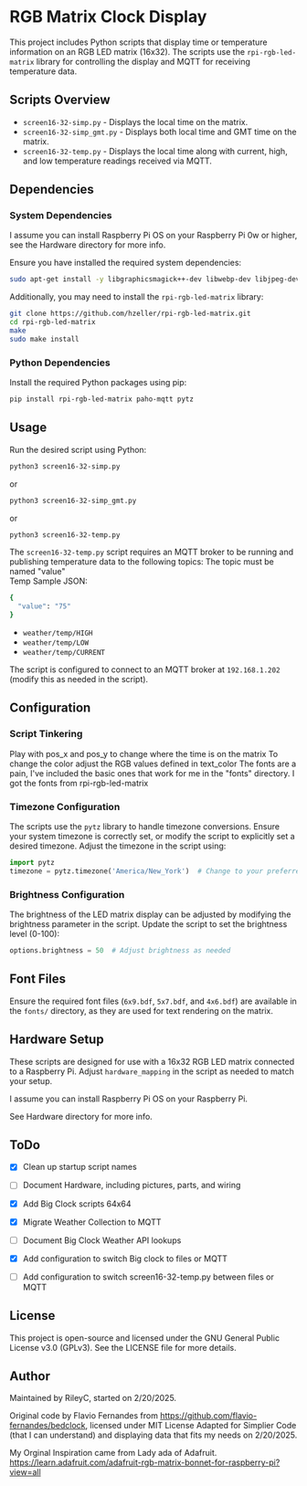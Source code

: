 
# RGB Matrix Clock Display

This project includes Python scripts that display time or temperature information on an RGB LED matrix (16x32). The scripts use the `rpi-rgb-led-matrix` library for controlling the display and MQTT for receiving temperature data.  

## Scripts Overview

- `screen16-32-simp.py` - Displays the local time on the matrix.
- `screen16-32-simp_gmt.py` - Displays both local time and GMT time on the matrix.
- `screen16-32-temp.py` - Displays the local time along with current, high, and low temperature readings received via MQTT.

## Dependencies

### System Dependencies
I assume you can install Raspberry Pi OS on your Raspberry Pi 0w or higher, see the Hardware directory for more info.

Ensure you have installed the required system dependencies:

```bash
sudo apt-get install -y libgraphicsmagick++-dev libwebp-dev libjpeg-dev libpng-dev libtiff-dev libfreetype6-dev
```

Additionally, you may need to install the `rpi-rgb-led-matrix` library:

```bash
git clone https://github.com/hzeller/rpi-rgb-led-matrix.git
cd rpi-rgb-led-matrix
make
sudo make install
```

### Python Dependencies
Install the required Python packages using pip:

```bash
pip install rpi-rgb-led-matrix paho-mqtt pytz
```


## Usage

Run the desired script using Python:

```bash
python3 screen16-32-simp.py
```

or

```bash
python3 screen16-32-simp_gmt.py
```

or

```bash
python3 screen16-32-temp.py
```

The `screen16-32-temp.py` script requires an MQTT broker to be running and publishing temperature data to the following topics:
The topic must be named "value"  
Temp Sample JSON:

```bash
{
  "value": "75"
}

```

- `weather/temp/HIGH`
- `weather/temp/LOW`
- `weather/temp/CURRENT`

The script is configured to connect to an MQTT broker at `192.168.1.202` (modify this as needed in the script).

## Configuration

### Script Tinkering
Play with pos_x and pos_y to change where the time is on the matrix
To change the color adjust the RGB values defined in text_color
The fonts are a pain, I've included the basic ones that work for me in the "fonts" directory.
I got the fonts from rpi-rgb-led-matrix


### Timezone Configuration
The scripts use the `pytz` library to handle timezone conversions. Ensure your system timezone is correctly set, or modify the script to explicitly set a desired timezone. Adjust the timezone in the script using:

```python
import pytz
timezone = pytz.timezone('America/New_York')  # Change to your preferred timezone
```

### Brightness Configuration
The brightness of the LED matrix display can be adjusted by modifying the brightness parameter in the script. Update the script to set the brightness level (0-100):

```python
options.brightness = 50  # Adjust brightness as needed
```

## Font Files
Ensure the required font files (`6x9.bdf`, `5x7.bdf`, and `4x6.bdf`) are available in the `fonts/` directory, as they are used for text rendering on the matrix.

## Hardware Setup
These scripts are designed for use with a 16x32 RGB LED matrix connected to a Raspberry Pi. Adjust `hardware_mapping` in the script as needed to match your setup.

I assume you can install Raspberry Pi OS on your Raspberry Pi.

See Hardware directory for more info.

## ToDo
- [x] Clean up startup script names
- [ ] Document Hardware, including pictures, parts, and wiring
- [x] Add Big Clock scripts 64x64
- [x] Migrate Weather Collection to MQTT
- [ ] Document Big Clock Weather API lookups
- [x] Add configuration to switch Big clock to files or MQTT
- [ ] Add configuration to switch screen16-32-temp.py between files or MQTT


## License
This project is open-source and licensed under the GNU General Public License v3.0 (GPLv3). See the LICENSE file for more details.

## Author
Maintained by RileyC, started on 2/20/2025.

 Original code by Flavio Fernandes from https://github.com/flavio-fernandes/bedclock, licensed under MIT License
 Adapted for Simplier Code (that I can understand) and displaying data that fits my needs on 2/20/2025.

My Orginal Inspiration came from Lady ada of Adafruit.
https://learn.adafruit.com/adafruit-rgb-matrix-bonnet-for-raspberry-pi?view=all

